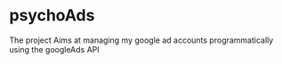 # psychoAds

The project Aims at managing my google ad accounts programmatically using the googleAds API